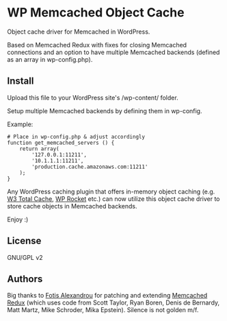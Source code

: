 # WP Memcached Object Cache
Object cache driver for Memcached in WordPress.

Based on Memcached Redux with fixes for closing Memcached connections and an option to have multiple Memcached backends (defined as an array in wp-config.php).

## Install
Upload this file to your WordPress site's /wp-content/ folder.

Setup multiple Memcached backends by defining them in wp-config.

Example:
```
# Place in wp-config.php & adjust accordingly
function get_memcached_servers () {
    return array(
        '127.0.0.1:11211',
        '10.1.1.1:11211',
        'production.cache.amazonaws.com:11211'
    );
}
```

Any WordPress caching plugin that offers in-memory object caching (e.g. [W3 Total Cache](https://wordpress.org/plugins/w3-total-cache/), [WP Rocket](https://wp-rocket.me/) etc.) can now utilize this object cache driver to store cache objects in Memcached backends.

Enjoy :)

## License
GNU/GPL v2

## Authors
Big thanks to [Fotis Alexandrou](https://github.com/falexandrou) for patching and extending [Memcached Redux](https://wordpress.org/plugins/memcached-redux/) (which uses code from Scott Taylor, Ryan Boren, Denis de Bernardy, Matt Martz, Mike Schroder, Mika Epstein). Silence is not golden m/f.
